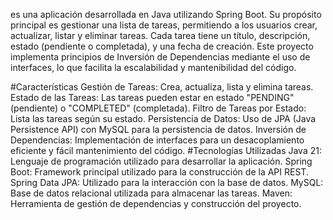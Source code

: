 es una aplicación desarrollada en Java utilizando Spring Boot. Su propósito principal es gestionar una lista de tareas, permitiendo a los usuarios crear, actualizar, listar y eliminar tareas. Cada tarea tiene un título, descripción, estado (pendiente o completada), y una fecha de creación. Este proyecto implementa principios de Inversión de Dependencias mediante el uso de interfaces, lo que facilita la escalabilidad y mantenibilidad del código.

#Características
Gestión de Tareas: Crea, actualiza, lista y elimina tareas.
Estado de las Tareas: Las tareas pueden estar en estado "PENDING" (pendiente) o "COMPLETED" (completada).
Filtro de Tareas por Estado: Lista las tareas según su estado.
Persistencia de Datos: Uso de JPA (Java Persistence API) con MySQL para la persistencia de datos.
Inversión de Dependencias: Implementación de interfaces para un desacoplamiento eficiente y fácil mantenimiento del código.
#Tecnologías Utilizadas
Java 21: Lenguaje de programación utilizado para desarrollar la aplicación.
Spring Boot: Framework principal utilizado para la construcción de la API REST.
Spring Data JPA: Utilizado para la interacción con la base de datos.
MySQL: Base de datos relacional utilizada para almacenar las tareas.
Maven: Herramienta de gestión de dependencias y construcción del proyecto.
